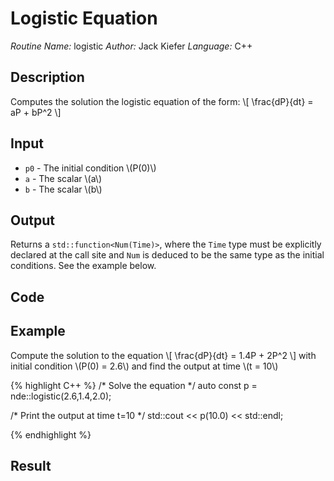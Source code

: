 # Logistic Equation
*Routine Name:* logistic
*Author:* Jack Kiefer
*Language:* C++

## Description

Computes the solution the logistic equation of the form:
\\[ \frac{dP}{dt} = aP + bP^2 \\]

## Input

* ``p0`` - The initial condition \\(P(0)\\)
* ``a`` - The scalar \\(a\\)
* ``b`` - The scalar \\(b\\)

## Output 

Returns a ``std::function<Num(Time)>``, where the ``Time`` type must be explicitly declared at the call site and ``Num`` is deduced to be the same type as the initial conditions. See the example below.


## Code

## Example

Compute the solution to the equation \\[ \frac{dP}{dt} = 1.4P + 2P^2 \\] with initial condition \\(P(0) = 2.6\\) and find the output at time \\(t = 10\\)

{% highlight C++ %}
/* Solve the equation */
auto const p = nde::logistic<double>(2.6,1.4,2.0);

/* Print the output at time t=10 */
std::cout << p(10.0) << std::endl;

{% endhighlight %}


## Result
